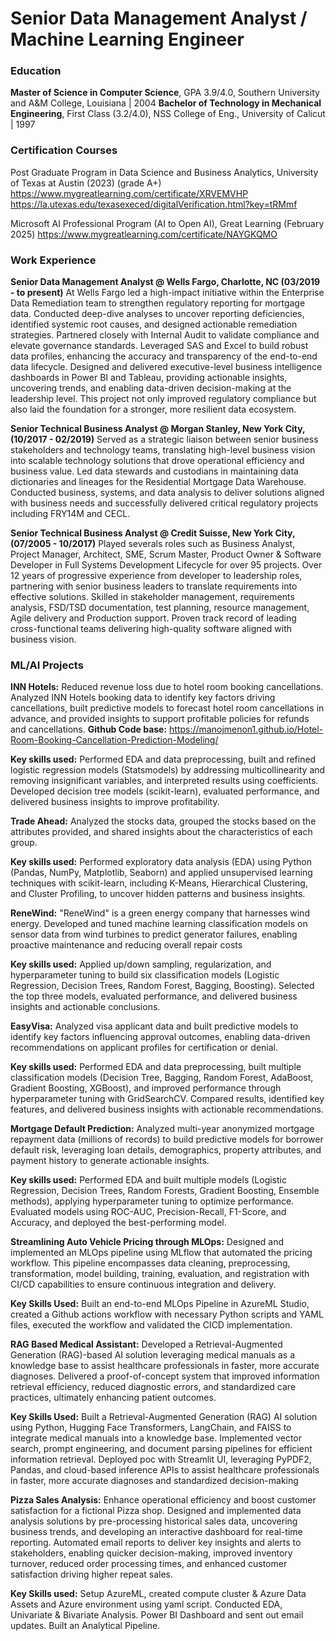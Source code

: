 # Senior Data Management Analyst / Machine Learning Engineer

### Education
**Master of Science in Computer Science**, GPA 3.9/4.0, Southern University and A&M College, Louisiana | 2004
**Bachelor of Technology in Mechanical Engineering**, First Class (3.2/4.0), NSS College of Eng., University of Calicut | 1997

### Certification Courses
Post Graduate Program in Data Science and Business Analytics, University of Texas at Austin (2023) (grade A+) 
https://www.mygreatlearning.com/certificate/XRVEMVHP
https://la.utexas.edu/texasexeced/digitalVerification.html?key=tRMmf

Microsoft AI Professional Program (AI to Open AI), Great Learning (February 2025) 
https://www.mygreatlearning.com/certificate/NAYGKQMO

### Work Experience
**Senior Data Management Analyst @ Wells Fargo, Charlotte, NC (03/2019 - to present)**
At Wells Fargo led a high-impact initiative within the Enterprise Data Remediation team to strengthen regulatory reporting for mortgage data. Conducted deep-dive analyses to uncover reporting deficiencies, identified systemic root causes, and designed actionable remediation strategies. Partnered closely with Internal Audit to validate compliance and elevate governance standards. Leveraged SAS and Excel to build robust data profiles, enhancing the accuracy and transparency of the end-to-end data lifecycle. Designed and delivered executive-level business intelligence dashboards in Power BI and Tableau, providing actionable insights, uncovering trends, and enabling data-driven decision-making at the leadership level. This project not only improved regulatory compliance but also laid the foundation for a stronger, more resilient data ecosystem.

**Senior Technical Business Analyst @ Morgan Stanley, New York City, (10/2017 - 02/2019)**
Served as a strategic liaison between senior business stakeholders and technology teams, translating high-level business vision into scalable technology solutions that drove operational efficiency and business value.
Led data stewards and custodians in maintaining data dictionaries and lineages for the Residential Mortgage Data Warehouse. Conducted business, systems, and data analysis to deliver solutions aligned with business needs and successfully delivered critical regulatory projects including FRY14M and CECL.

**Senior Technical Business Analyst @ Credit Suisse, New York City, (07/2005 - 10/2017)**
Played severals roles such as Business Analyst, Project Manager, Architect, SME, Scrum Master, Product Owner & Software Developer in Full Systems Development Lifecycle for over 95 projects.
Over 12 years of progressive experience from developer to leadership roles, partnering with senior business leaders to translate requirements into effective solutions. Skilled in stakeholder management, requirements analysis, FSD/TSD documentation, test planning, resource management, Agile delivery and Production support. Proven track record of leading cross-functional teams delivering high-quality software aligned with business vision.

### ML/AI Projects
**INN Hotels:** Reduced revenue loss due to hotel room booking cancellations. Analyzed INN Hotels booking data to identify key factors driving cancellations, built predictive models to forecast hotel room cancellations in advance, and provided insights to support profitable policies for refunds and cancellations.
**Github Code base:** https://manojmenon1.github.io/Hotel-Room-Booking-Cancellation-Prediction-Modeling/

**Key skills used:** Performed EDA and data preprocessing, built and refined logistic regression models (Statsmodels) by addressing multicollinearity and removing insignificant variables, and interpreted results using coefficients. Developed decision tree models (scikit-learn), evaluated performance, and delivered business insights to improve profitability.

**Trade Ahead:** Analyzed the stocks data, grouped the stocks based on the attributes provided, and shared insights about the characteristics of each group.

**Key skills used:** Performed exploratory data analysis (EDA) using Python (Pandas, NumPy, Matplotlib, Seaborn) and applied unsupervised learning techniques with scikit-learn, including K-Means, Hierarchical Clustering, and Cluster Profiling, to uncover hidden patterns and business insights.

**ReneWind:** "ReneWind" is a green energy company that harnesses wind energy. Developed and tuned machine learning classification models on sensor data from wind turbines to predict generator failures, enabling proactive maintenance and reducing overall repair costs

**Key skills used:** Applied up/down sampling, regularization, and hyperparameter tuning to build six classification models (Logistic Regression, Decision Trees, Random Forest, Bagging, Boosting). Selected the top three models, evaluated performance, and delivered business insights and actionable conclusions.

**EasyVisa:** Analyzed visa applicant data and built predictive models to identify key factors influencing approval outcomes, enabling data-driven recommendations on applicant profiles for certification or denial.

**Key skills used:** Performed EDA and data preprocessing, built multiple classification models (Decision Tree, Bagging, Random Forest, AdaBoost, Gradient Boosting, XGBoost), and improved performance through hyperparameter tuning with GridSearchCV. Compared results, identified key features, and delivered business insights with actionable recommendations.

**Mortgage Default Prediction:** Analyzed multi-year anonymized mortgage repayment data (millions of records) to build predictive models for borrower default risk, leveraging loan details, demographics, property attributes, and payment history to generate actionable insights.

**Key skills used:** Performed EDA and built multiple models (Logistic Regression, Decision Trees, Random Forests, Gradient Boosting, Ensemble methods), applying hyperparameter tuning to optimize performance. Evaluated models using ROC-AUC, Precision-Recall, F1-Score, and Accuracy, and deployed the best-performing model.

**Streamlining Auto Vehicle Pricing through MLOps:** Designed and implemented an MLOps pipeline using MLflow that automated the pricing workflow. This pipeline encompasses data cleaning, preprocessing, transformation, model building, training, evaluation, and registration with CI/CD capabilities to ensure continuous integration and delivery.

**Key Skills Used:** Built an end-to-end MLOps Pipeline in AzureML Studio, created a Github actions workflow with necessary Python scripts and YAML files, executed the workflow and validated the CICD implementation.

**RAG Based Medical Assistant:** Developed a Retrieval-Augmented Generation (RAG)-based AI solution leveraging medical manuals as a knowledge base to assist healthcare professionals in faster, more accurate diagnoses. Delivered a proof-of-concept system that improved information retrieval efficiency, reduced diagnostic errors, and standardized care practices, ultimately enhancing patient outcomes.

**Key Skills Used:** Built a Retrieval-Augmented Generation (RAG) AI solution using Python, Hugging Face Transformers, LangChain, and FAISS to integrate medical manuals into a knowledge base. Implemented vector search, prompt engineering, and document parsing pipelines for efficient information retrieval. Deployed poc with Streamlit UI, leveraging PyPDF2, Pandas, and cloud-based inference APIs to assist healthcare professionals in faster, more accurate diagnoses and standardized decision-making

**Pizza Sales Analysis:** Enhance operational efficiency and boost customer satisfaction for a fictional Pizza shop. Designed and implemented data analysis solutions by pre-processing historical sales data, uncovering business trends, and developing an interactive dashboard for real-time reporting. Automated email reports to deliver key insights and alerts to stakeholders, enabling quicker decision-making, improved inventory turnover, reduced order processing times, and enhanced customer satisfaction driving higher repeat sales.

**Key Skills used:** Setup AzureML, created compute cluster & Azure Data Assets and Azure environment using yaml script. Conducted EDA, Univariate & Bivariate Analysis. Power BI Dashboard and sent out email updates. Built an Analytical Pipeline.
